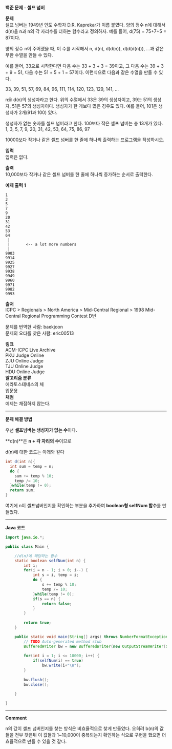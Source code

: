 **백준 문제 - 셀프 넘버**<br>

**문제**<br>
셀프 넘버는 1949년 인도 수학자 D.R. Kaprekar가 이름 붙였다. 양의 정수 n에 대해서 d(n)을 n과 n의 각 자리수를 더하는 함수라고 정의하자. 예를 들어, d(75) = 75+7+5 = 87이다.<br>

양의 정수 n이 주어졌을 때, 이 수를 시작해서 n, d(n), d(d(n)), d(d(d(n))), ...과 같은 무한 수열을 만들 수 있다.<br> 

예를 들어, 33으로 시작한다면 다음 수는 33 + 3 + 3 = 39이고, 그 다음 수는 39 + 3 + 9 = 51, 다음 수는 51 + 5 + 1 = 57이다. 이런식으로 다음과 같은 수열을 만들 수 있다.<br>

33, 39, 51, 57, 69, 84, 96, 111, 114, 120, 123, 129, 141, ...<br>

n을 d(n)의 생성자라고 한다. 위의 수열에서 33은 39의 생성자이고, 39는 51의 생성자, 51은 57의 생성자이다. 생성자가 한 개보다 많은 경우도 있다. 예를 들어, 101은 생성자가 2개(91과 100) 있다.<br> 

생성자가 없는 숫자를 셀프 넘버라고 한다. 100보다 작은 셀프 넘버는 총 13개가 있다. 1, 3, 5, 7, 9, 20, 31, 42, 53, 64, 75, 86, 97<br>

10000보다 작거나 같은 셀프 넘버를 한 줄에 하나씩 출력하는 프로그램을 작성하시오.<br>

**입력**<br>
입력은 없다.<br>

**출력**<br>
10,000보다 작거나 같은 셀프 넘버를 한 줄에 하나씩 증가하는 순서로 출력한다.<br>

**예제 출력 1**
```
1
3
5
7
9
20
31
42
53
64
 |
 |       <-- a lot more numbers
 |
9903
9914
9925
9927
9938
9949
9960
9971
9982
9993
```
**출처**<br>
ICPC > Regionals > North America > Mid-Central Regional > 1998 Mid-Central Regional Programming Contest D번<br>

문제를 번역한 사람: baekjoon<br>
문제의 오타를 찾은 사람: eric00513<br>

**링크**<br>
ACM-ICPC Live Archive<br>
PKU Judge Online<br>
ZJU Online Judge<br>
TJU Online Judge<br>
HDU Online Judge<br>
**알고리즘 분류**<br>
에라토스테네스의 체<br>
입문용<br>
**채점**<br>
예제는 채점하지 않는다.

----------------------------------------------
**문제 해결 방법**<br>

우선 **셀프넘버는 생성자가 없는 수**이다.<br>

**d(n)**은 **n + 각 자리의 수**이므로

d(n)에 대한 코드는 아래와 같다
```java
int d(int n){
  int sum = temp = n;
  do {
    sum += temp % 10;
    temp /= 10;
  }while(temp != 0);
  return sum;
}
```
여기에 n이 셀프넘버인지를 확인하는 부분을 추가하여 **boolean형 selfNum 함수**를 만들었다.<br>

----------------------------------------------
**Java 코드**<br>

```java
import java.io.*;

public class Main {

	//d(n)에 해당하는 함수
	static boolean selfNum(int n) {
		int i;
		for(i = n - 1; i > 0; i--) {
			int s = i, temp = i;
			do {
				s += temp % 10;
				temp /= 10;
			}while(temp != 0);
			if(s == n) {
				return false;
			}
		}
		
		return true;
	}

	public static void main(String[] args) throws NumberFormatException, IOException {
		// TODO Auto-generated method stub
		BufferedWriter bw = new BufferedWriter(new OutputStreamWriter(System.out));
	
		for(int i = 1; i <= 10000; i++) {
			if(selfNum(i) == true)
				bw.write(i+"\n");
		}
		
		bw.flush();
		bw.close();
		
	}

}
```
-------------------------------------------------------------------------
**Comment**<br>

n의 값이 셀프 넘버인지를 찾는 방식은 비효율적으로 찾게 만들었다.
오히려 b(n)의 값들을 전부 찾은뒤 이 값들과 1~10,000이 중복되는지 확인하는 식으로 구현을 했으면
더 효율적으로 만들 수 있을 것 같다.
